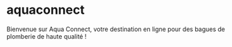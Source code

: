 # aquaconnect
Bienvenue sur Aqua Connect, votre destination en ligne pour des bagues de plomberie de haute qualité !
